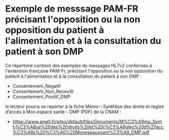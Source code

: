 # Exemple de messsage PAM-FR précisant l'opposition ou la non opposition du patient à l'alimentation et à la consultation du patient à son DMP

Ce répertoire contient des exemples de messages HL7v2 conformes à l'extension française PAM-Fr, précisant l'opposition ou la non opposition du patient à l'alimentation et à la consultation du patient à son DMP : 
- Consentement_Negatif
- Consentement_Non_Receuilli
- Consentement_Positif_DMP


le lecteur pourra se reporter à la  fiche Mémo – Synthèse des droits et règles d’accès à Mon espace santé – DMP (PDF) de la CNAM : 
 - https://www.ameli.fr/sites/default/files/Documents/M%C3%A9mo_Synth%C3%A8se%20des%20droits%20et%20r%C3%A8gles%20d%27acc%C3%A8s%20%C3%A0%20Monespacesant%C3%A9_DMP.pdf
